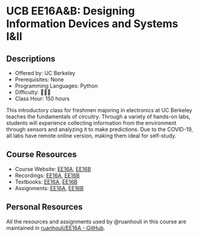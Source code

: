# UCB EE16A&B: Designing Information Devices and Systems I&II

## Descriptions

- Offered by: UC Berkeley
- Prerequisites: None
- Programming Languages: Python
- Difficulty: 🌟🌟🌟
- Class Hour: 150 hours

This introductory class for freshmen majoring in electronics at UC Berkeley teaches the fundamentals of circuitry. Through a variety of hands-on labs, students will experience collecting information from the environment through sensors and analyzing it to make predictions. Due to the COVID-19, all labs have remote online version, making them ideal for self-study.

## Course Resources

- Course Website: [EE16A](https://inst.eecs.berkeley.edu/~ee16a/su20/), [EE16B](https://eecs16b.org/)
- Recordings: [EE16A](https://www.youtube.com/playlist?list=PL6nn4B7IPh8YwpxeJqCoNJ7wh0jme6WNr), [EE16B](https://www.youtube.com/playlist?list=PLfSttCKflps1UrUS1ZaV9KQJkoPFzdZAk)
- Textbooks: [EE16A](https://inst.eecs.berkeley.edu/~ee16a/sp22/#notes), [EE16B](https://eecs16b.org/#notes)
- Assignments: [EE16A](https://inst.eecs.berkeley.edu/~ee16a/sp22/hw-practice.html), [EE16B](https://eecs16b.org/hw-practice/?)

## Personal Resources

All the resources and assignments used by @ruanhouli in this course are maintained in [ruanhouli/EE16A - GitHub](https://github.com/ruanhouli/EE16A).
